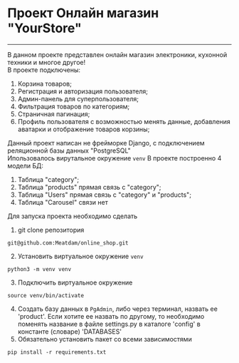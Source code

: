# Проект Онлайн магазин "YourStore"
________
В данном проекте представлен онлайн магазин электроники, кухонной техники и многое другое!<br>
В проекте подключены:
1. Корзина товаров;
2. Регистрация и авторизация пользователя;
3. Админ-панель для суперпользователя;
4. Фильтрация товаров по категориям;
5. Страничная пагинация;
6. Профиль пользователя с возможностью менять данные, добавления аватарки и отображение товаров корзины;

Данный проект написан не фрейморке Django, с подключением реляционной базы данных "PostgreSQL"<br>
Ипользовалось вирутальное окружение ```venv```
В  проекте построенно 4 модели БД:
1. Таблица "category";
2. Таблица "products" прямая связь с "category";
3. Таблица "Users" прямая связь с "category" и "products";
4. Таблица "Carousel" связи нет

Для запуска проекта необходимо сделать 
1. git clone репозитория
```
git@github.com:Meatdam/online_shop.git
```
2. Установить виртуальное окружение ```venv```
```
python3 -m venv venv
```
3. Подключить виртуальное окружение
```
source venv/bin/activate
```
4. Создать базу данных в ```PgAdmin```, либо через терминал, назвать ее 'product'. Если хотите ее назвать по другому, то необходимо поменять название в файле settings.py в каталоге 'config' в константе (словаре) 'DATABASES'
5. Обязательно установить пакет со всеми зависимостями 
```
pip install -r requirements.txt
```
